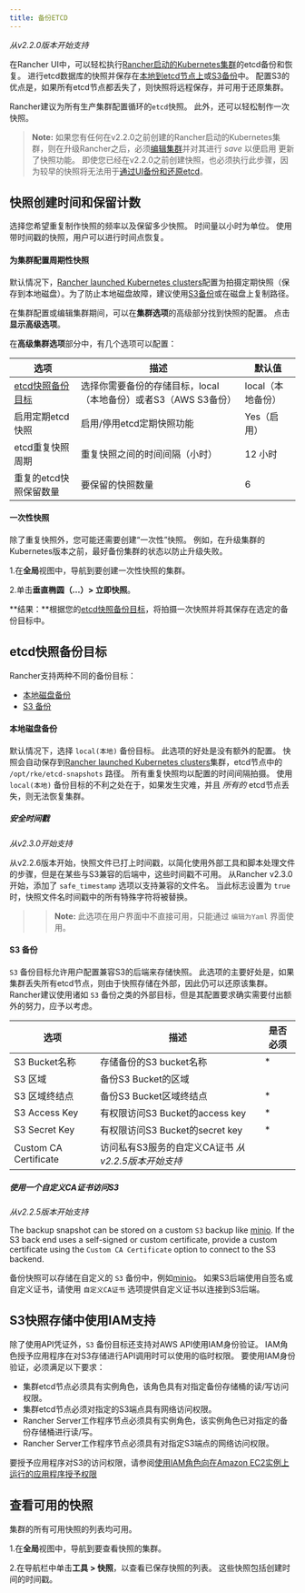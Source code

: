 ```yaml
---
title: 备份ETCD
---
```


_从v2.2.0版本开始支持_

在Rancher UI中，可以轻松执行[Rancher启动的Kubernetes集群](/docs/cluster-provisioning/rke-clusters/)的etcd备份和恢复。 进行etcd数据库的快照并保存在[本地到etcd节点上](#本地磁盘备份)或[S3备份](#s3-备份)中。 配置S3的优点是，如果所有etcd节点都丢失了，则快照将远程保存，并可用于还原集群。

Rancher建议为所有生产集群配置循环的`etcd`快照。 此外，还可以轻松制作一次快照。

> **Note:** 如果您有任何在v2.2.0之前创建的Rancher启动的Kubernetes集群，则在升级Rancher之后，必须[编辑集群](/docs/cluster-admin/editing-clusters/)并对其进行 _save_ 以便启用 更新了快照功能。 即使您已经在v2.2.0之前创建快照，也必须执行此步骤，因为较早的快照将无法用于[通过UI备份和还原etcd](/docs/cluster-admin/restoring-etcd/)。

## 快照创建时间和保留计数

选择您希望重复制作快照的频率以及保留多少快照。 时间量以小时为单位。 使用带时间戳的快照，用户可以进行时间点恢复。

#### 为集群配置周期性快照

默认情况下，[Rancher launched Kubernetes clusters](/docs/cluster-provisioning/rke-clusters/)配置为拍摄定期快照（保存到本地磁盘）。为了防止本地磁盘故障，建议使用[S3备份](#s3-备份)或在磁盘上复制路径。

在集群配置或编辑集群期间，可以在**集群选项**的高级部分找到快照的配置。 点击**显示高级选项**。

在**高级集群选项**部分中，有几个选项可以配置：

| 选项                                                                                   | 描述                                                                        | 默认值 |
| ---------------------------------------------------------------------------------------- | ---------------------------------------------------------------------------------- | ------------- |
| [etcd快照备份目标](#etcd快照备份目标)                                  | 选择你需要备份的存储目标，local（本地备份）或者S3（AWS S3备份） | local（本地备份）         |
| 启用定期etcd快照                                                         | 启用/停用etcd定期快照功能                                                 | Yes（启用）           |
| etcd重复快照周期 | 重复快照之间的时间间隔（小时）                                          | 12 小时      |
| 重复的etcd快照保留数量 | 要保留的快照数量                                                      | 6             |

#### 一次性快照

除了重复快照外，您可能还需要创建“一次性”快照。 例如，在升级集群的Kubernetes版本之前，最好备份集群的状态以防止升级失败。

1.在**全局**视图中，导航到要创建一次性快照的集群。

2.单击**垂直椭圆（...）> 立即快照**。

**结果：**根据您的[etcd快照备份目标](#etcd快照备份目标)，将拍摄一次快照并将其保存在选定的备份目标中。

## etcd快照备份目标

Rancher支持两种不同的备份目标：

- [本地磁盘备份](#本地磁盘备份)
- [S3 备份](#s3-备份)

#### 本地磁盘备份

默认情况下，选择 `local(本地)` 备份目标。 此选项的好处是没有额外的配置。 快照会自动保存到[Rancher launched Kubernetes clusters](/docs/cluster-provisioning/rke-clusters/)集群，etcd节点中的 `/opt/rke/etcd-snapshots` 路径。 所有重复快照均以配置的时间间隔拍摄。 使用 `local(本地)` 备份目标的不利之处在于，如果发生灾难，并且 _所有的_ etcd节点丢失，则无法恢复集群。

##### 安全时间戳

_从v2.3.0开始支持_

从v2.2.6版本开始，快照文件已打上时间戳，以简化使用外部工具和脚本处理文件的步骤，但是在某些与S3兼容的后端中，这些时间戳不可用。 从Rancher v2.3.0开始，添加了 `safe_timestamp` 选项以支持兼容的文件名。 当此标志设置为 `true` 时，快照文件名时间戳中的所有特殊字符将被替换。

> > **Note:** 此选项在用户界面中不直接可用，只能通过 `编辑为Yaml` 界面使用。

#### S3 备份

`S3` 备份目标允许用户配置兼容S3的后端来存储快照。 此选项的主要好处是，如果集群丢失所有etcd节点，则由于快照存储在外部，因此仍可以还原该集群。 Rancher建议使用诸如 `S3` 备份之类的外部目标，但是其配置要求确实需要付出额外的努力，应予以考虑。

| 选项                  | 描述                                                                      | 是否必须 |
| --------------------- | -------------------------------------------------------------------------------- | -------- |
| S3 Bucket名称         | 存储备份的S3 bucket名称                                      | \*       |
| S3 区域             | 备份S3 Bucket的区域                                                 |          |
| S3 区域终结点         | 备份S3 Bucket区域终结点                                        | \*       |
| S3 Access Key         | 有权限访问S3 Bucket的access key                       | \*       |
| S3 Secret Key         | 有权限访问S3 Bucket的secret key                       | \*       |
| Custom CA Certificate | 访问私有S3服务的自定义CA证书 _从v2.2.5版本开始支持_ |          |

##### 使用一个自定义CA证书访问S3

_从v2.2.5版本开始支持_

The backup snapshot can be stored on a custom `S3` backup like [minio](https://min.io/). If the S3 back end uses a self-signed or custom certificate, provide a custom certificate using the `Custom CA Certificate` option to connect to the S3 backend.

备份快照可以存储在自定义的 `S3` 备份中，例如[minio](https://min.io/)。 如果S3后端使用自签名或自定义证书，请使用 `自定义CA证书` 选项提供自定义证书以连接到S3后端。

## S3快照存储中使用IAM支持

除了使用API凭证外，`S3` 备份目标还支持对AWS API使用IAM身份验证。 IAM角色授予应用程序在对S3存储进行API调用时可以使用的临时权限。 要使用IAM身份验证，必须满足以下要求：

- 集群etcd节点必须具有实例角色，该角色具有对指定备份存储桶的读/写访问权限。
- 集群etcd节点必须对指定的S3端点具有网络访问权限。
- Rancher Server工作程序节点必须具有实例角色，该实例角色已对指定的备份存储桶进行读/写。
- Rancher Server工作程序节点必须具有对指定S3端点的网络访问权限。

要授予应用程序对S3的访问权限，请参阅[使用IAM角色向在Amazon EC2实例上运行的应用程序授予权限](https://docs.aws.amazon.com/IAM/latest/UserGuide/id_roles_use_switch-role-ec2.html)

## 查看可用的快照

集群的所有可用快照的列表均可用。

1.在**全局**视图中，导航到要查看快照的集群。

2.在导航栏中单击**工具 > 快照**，以查看已保存快照的列表。 这些快照包括创建时间的时间戳。
